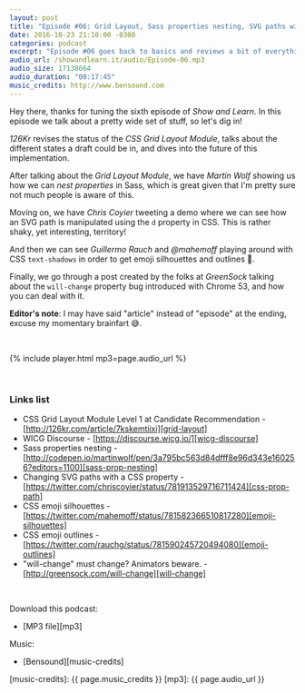 ```yaml
---
layout: post
title: "Episode #06: Grid Layout, Sass properties nesting, SVG paths with CSS, Emoji silhouettes/outlines, will-change bug"
date: 2016-10-23 21:10:00 -0300
categories: podcast
excerpt: "Episode #06 goes back to basics and reviews a bit of everything, from the CSS Grid Layout module turning into a Candidate Recommendation, passing through Sass propertis nesting, SVG paths with CSS, emoji silhouettes and outlines, and ending with an article about the will-change bug introduced in Chrome 53"
audio_url: /showandlearn.it/audio/Episode-06.mp3
audio_size: 17138664
audio_duration: "00:17:45"
music_credits: http://www.bensound.com
---
```

Hey there, thanks for tuning the sixth episode of _Show and Learn_. In this episode we talk about a pretty wide set of stuff, so let's dig in!

_126Kr_ revises the status of the *CSS Grid Layout Module*, talks about the different states a draft could be in, and dives into the future of this implementation.

After talking about the *Grid Layout Module*, we have _Martin Wolf_ showing us how we can *nest properties* in Sass, which is great given that I'm pretty sure not much people is aware of this.

Moving on, we have _Chris Coyier_ tweeting a demo where we can see how an SVG path is manipulated using the `d` property in CSS. This is rather shaky, yet interesting, territory!

And then we can see _Guillermo Rauch_ and _@mahemoff_ playing around with CSS `text-shadows` in order to get emoji silhouettes and outlines 🙊.

Finally, we go through a post created by the folks at _GreenSock_ talking about the `will-change` property bug introduced with Chrome 53, and how you can deal with it.


**Editor's note**: I may have said "article" instead of "episode" at the ending, excuse my momentary brainfart 😅.

&nbsp;

{% include player.html mp3=page.audio_url %}

&nbsp;

### Links list
* CSS Grid Layout Module Level 1 at Candidate Recommendation - [http://126kr.com/article/7kskemtiixi][grid-layout]
* WICG Discourse - [https://discourse.wicg.io/][wicg-discourse]
* Sass properties nesting - [http://codepen.io/martinwolf/pen/3a795bc563d84dfff8e96d343e160256?editors=1100][sass-prop-nesting]
* Changing SVG paths with a CSS property - [https://twitter.com/chriscoyier/status/781913529716711424][css-prop-path]
* CSS emoji silhouettes - [https://twitter.com/mahemoff/status/781582366510817280][emoji-silhouettes]
* CSS emoji outlines - [https://twitter.com/rauchg/status/781590245720494080][emoji-outlines]
* "will-change" must change? Animators beware. - [http://greensock.com/will-change][will-change]

&nbsp;

Download this podcast:

* [MP3 file][mp3]

Music:

* [Bensound][music-credits]

[grid-layout]: http://126kr.com/article/7kskemtiixi
[wicg-discourse]: https://discourse.wicg.io/
[sass-prop-nesting]: http://codepen.io/martinwolf/pen/3a795bc563d84dfff8e96d343e160256?editors=1100
[css-prop-path]: https://twitter.com/chriscoyier/status/781913529716711424
[emoji-silhouettes]: https://twitter.com/mahemoff/status/781582366510817280
[emoji-outlines]: https://twitter.com/rauchg/status/781590245720494080
[will-change]: http://greensock.com/will-change
[music-credits]: {{ page.music_credits }}
[mp3]: {{ page.audio_url }}
